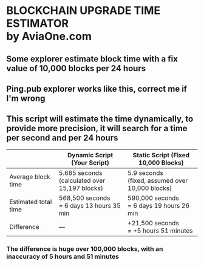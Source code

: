 # BLOCKCHAIN UPGRADE TIME ESTIMATOR<br>by AviaOne.com 
## Some explorer estimate block time with a fix value of 10,000 blocks per 24 hours
## Ping.pub explorer works like this, correct me if I'm wrong

## This script will estimate the time dynamically, to provide more precision, it will search for a time per second and per 24 hours

|                     | Dynamic Script (Your Script)             | Static Script (Fixed 10,000 Blocks)                 |
|---------------------|----------------------------------------|-----------------------------------------------------|
| Average block time  | 5.685 seconds<br>(calculated over 15,197 blocks) | 5.9 seconds<br>(fixed, assumed over 10,000 blocks)     |
| Estimated total time| 568,500 seconds<br>= 6 days 13 hours 35 min| 590,000 seconds<br>= 6 days 19 hours 26 min             |
| Difference          | —                                      | +21,500 seconds<br>= +5 hours 51 minutes                 |
###  The difference is huge over 100,000 blocks, with an inaccuracy of 5 hours and 51 minutes
